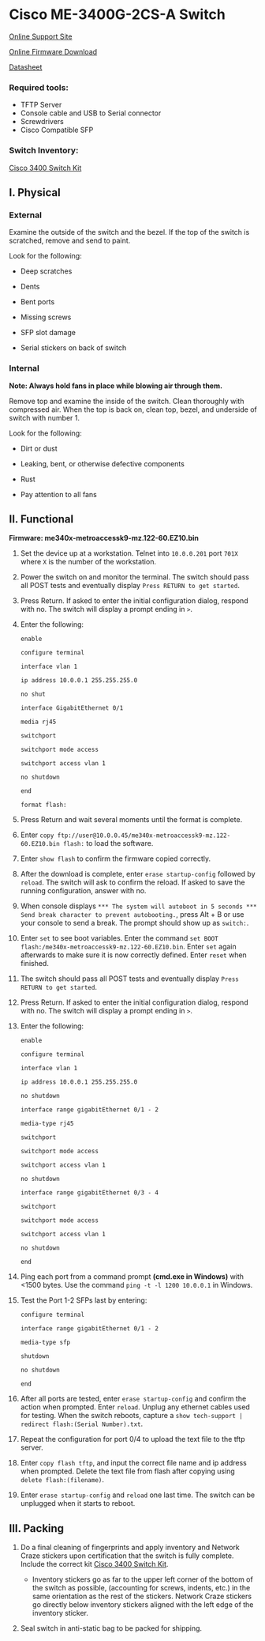 # Cisco ME-3400G-2CS-A Switch

[Online Support Site](http://www.cisco.com/c/en/us/support/switches/me-3400g-2cs-a-switch/model.html)

[Online Firmware Download](https://software.cisco.com/download/release.html?mdfid=280779757&softwareid=280805680&os=&release=12.2.60-EZ8&relind=AVAILABLE&rellifecycle=&reltype=latest&i=!pp)

[Datasheet](Docs\product_data_sheet0900aecd8034fef3.pdf)

### Required tools:
- TFTP Server
- Console cable and USB to Serial connector
- Screwdrivers
- Cisco Compatible SFP

### Switch Inventory:

[Cisco 3400 Switch Kit](cisco_3400_kit.md)

## I. Physical

 

### External

Examine the outside of the switch and the bezel. If the top of the switch is scratched, remove and send to paint.  

Look for the following:

- Deep scratches

- Dents

- Bent ports

- Missing screws 

- SFP slot damage

- Serial stickers on back of switch

### Internal

**Note: Always hold fans in place while blowing air through them.**

Remove top and examine the inside of the switch. Clean thoroughly with compressed air. When the top is back on, clean top, bezel, and underside of switch with number 1.

Look for the following:

- Dirt or dust

- Leaking, bent, or otherwise defective components

- Rust

- Pay attention to all fans
	
## II. Functional

**Firmware: me340x-metroaccessk9-mz.122-60.EZ10.bin**

1. Set the device up at a workstation.  Telnet into `10.0.0.201` port `701X` where `X` is the number of the workstation.

1. Power the switch on and monitor the terminal. The switch should pass all POST tests and eventually display `Press RETURN to get started`.

1. Press Return. If asked to enter the initial configuration dialog, respond with no. The switch will display a prompt ending in `>`.

1. Enter the following:

	`enable`

	`configure terminal`

	`interface vlan 1`

	`ip address 10.0.0.1 255.255.255.0`

	`no shut`

	`interface GigabitEthernet 0/1`

	`media rj45`

	`switchport`

	`switchport mode access`

	`switchport access vlan 1`

	`no shutdown`

	`end`

	`format flash:`

1. Press Return and wait several moments until the format is complete.

1. Enter `copy ftp://user@10.0.0.45/me340x-metroaccessk9-mz.122-60.EZ10.bin flash:` to load the software.

1. Enter `show flash` to confirm the firmware copied correctly.

1. After the download is complete, enter `erase startup-config` followed by `reload`. The switch will ask to confirm the reload. If asked to save the running configuration, answer with no.

1. When console displays `*** The system will autoboot in 5 seconds ***
Send break character to prevent autobooting.`, press Alt + B or use your console to send a break.  The prompt should show up as `switch:`.

1. Enter `set` to see boot variables.  Enter the command `set BOOT flash:/me340x-metroaccessk9-mz.122-60.EZ10.bin`.  Enter `set` again afterwards to make sure it is now correctly defined.  Enter `reset` when finished.

1. The switch should pass all POST tests and eventually display `Press RETURN to get started`.

1. Press Return. If asked to enter the initial configuration dialog, respond with no. The switch will display a prompt ending in `>`.

1. Enter the following:

	`enable` 

	`configure terminal`

	`interface vlan 1`

	`ip address 10.0.0.1 255.255.255.0`

	`no shutdown`

	`interface range gigabitEthernet 0/1 - 2`

	`media-type rj45`

	`switchport`

	`switchport mode access`

	`switchport access vlan 1`

	`no shutdown`

	`interface range gigabitEthernet 0/3 - 4`

	`switchport`

	`switchport mode access`

	`switchport access vlan 1`

	`no shutdown`

	`end`

1. Ping each port from a command prompt **(cmd.exe in Windows)** with <1500 bytes.  Use the command `ping -t -l 1200 10.0.0.1` in Windows.

1. Test the Port 1-2 SFPs last by entering:

	`configure terminal`

	`interface range gigabitEthernet 0/1 - 2`

	`media-type sfp`

	`shutdown`

	`no shutdown`

	`end`

1. After all ports are tested, enter `erase startup-config` and confirm the action when prompted.  Enter `reload`.  Unplug any ethernet cables used for testing.  When the switch reboots, capture a `show tech-support | redirect flash:(Serial Number).txt`.  

1. Repeat the configuration for port 0/4 to upload the text file to the tftp server.

1. Enter `copy flash tftp`, and input the correct file name and ip address when prompted.  Delete the text file from flash after copying using `delete flash:(filename)`.  

1. Enter `erase startup-config` and `reload` one last time.  The switch can be unplugged when it starts to reboot. 

## III. Packing

1. Do a final cleaning of fingerprints and apply inventory and Network Craze stickers upon certification that the switch is fully complete. Include the correct kit [Cisco 3400 Switch Kit](cisco_3400_kit.md).

	- Inventory stickers go as far to the upper left corner of the bottom of the switch as possible, (accounting for screws, indents, etc.) in the same orientation as the rest of the stickers.  Network Craze stickers go directly below inventory stickers aligned with the left edge of the inventory sticker.

1. Seal switch in anti-static bag to be packed for shipping.
